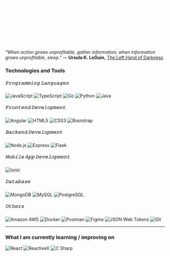 ![](me.gif)

*"When action grows unprofitable, gather information; when information grows unprofitable, sleep."*
― **Ursula K. LeGuin,** [The Left Hand of Darkness](https://www.goodreads.com/work/quotes/817527)

### Technologies and Tools

##### 𝙿𝚛𝚘𝚐𝚛𝚊𝚖𝚖𝚒𝚗𝚐 𝙻𝚊𝚗𝚐𝚞𝚊𝚐𝚎𝚜

![JavaScript](https://img.shields.io/static/v1?label=&message=JavaScript&color=black&logo=JavaScript&logoColor=%23F7DF1E) ![TypeScript](https://img.shields.io/badge/TypeScript-black?logo=TypeScript&logoColor=%233178C6) ![Go](https://img.shields.io/badge/Go-black?logo=Go&logoColor=%2300ADD8) ![Python](https://img.shields.io/badge/Python-black?logo=Python&logoColor=%233776AB) ![Java](https://img.shields.io/badge/Java-black)

##### 𝙵𝚛𝚘𝚗𝚝𝚎𝚗𝚍 𝙳𝚎𝚟𝚎𝚕𝚘𝚙𝚖𝚎𝚗𝚝

![Angular](https://img.shields.io/badge/Angular-black?logo=Angular&logoColor=%23DD0031) ![HTML5](https://img.shields.io/badge/HTML5-black?logo=HTML5&logoColor=%23E34F26) ![CSS3](https://img.shields.io/badge/CSS3-black?logo=CSS3&logoColor=%231572B6) ![Bootstrap](https://img.shields.io/badge/Bootstrap-black?logo=Bootstrap&logoColor=%237952B3)

##### 𝙱𝚊𝚌𝚔𝚎𝚗𝚍 𝙳𝚎𝚟𝚎𝚕𝚘𝚙𝚖𝚎𝚗𝚝

![Node.js](https://img.shields.io/badge/Node.js-black?logo=Node.js&logoColor=%23339933) ![Express](https://img.shields.io/badge/Express-black?logo=Express&logoColor=%23FFFFFF) ![Flask](https://img.shields.io/badge/Flask-black?logo=Flask&logoColor=%23FFFFFF)

##### 𝙼𝚘𝚋𝚒𝚕𝚎 𝙰𝚙𝚙 𝙳𝚎𝚟𝚎𝚕𝚘𝚙𝚖𝚎𝚗𝚝

![Ionic](https://img.shields.io/badge/Ionic-black?logo=Ionic&logoColor=%233880FF)

##### 𝙳𝚊𝚝𝚊𝚋𝚊𝚜𝚎

![MongoDB](https://img.shields.io/badge/MongoDB-black?logo=MongoDB&logoColor=%2347A248) ![MySQL](https://img.shields.io/badge/MySQL-black?logo=MySQL&logoColor=%234479A1) ![PostgreSQL](https://img.shields.io/badge/PostgreSQL-black?logo=PostgreSQL&logoColor=%234169E1)

##### 𝙾𝚝𝚑𝚎𝚛𝚜

![Amazon AWS](https://img.shields.io/badge/Amazon_AWS-black?logo=Amazon+AWS&logoColor=%23FF9900) ![Docker](https://img.shields.io/badge/Docker-black?logo=Docker&logoColor=%232496ED) ![Postman](https://img.shields.io/badge/Postman-black?logo=Postman&logoColor=%23FF6C37) ![Figma](https://img.shields.io/badge/Figma-black?logo=Figma&logoColor=%239999FF) ![JSON Web Tokens](https://img.shields.io/badge/JSON_Web_Tokens-black?logo=JSON+Web+Tokens&logoColor=%23B7178C) ![Git](https://img.shields.io/badge/Git-black?logo=Git&logoColor=%23F05032)

---

### What I am currently learning / improving on

![React](https://img.shields.io/badge/React-black?logo=React&logoColor=%2361DAFB) ![ReactiveX](https://img.shields.io/badge/ReactiveX-black?logo=ReactiveX&logoColor=%23B7178C) ![C Sharp](https://img.shields.io/badge/C_Sharp-black?logo=C+Sharp&logoColor=%23512BD4)
